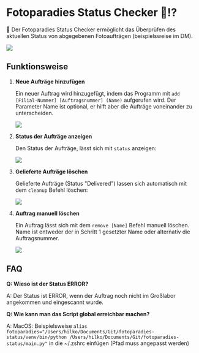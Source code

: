 # Fotoparadies Status Checker 📸⁉️

📝 Der Fotoparadies Status Checker ermöglicht das Überprüfen des aktuellen Status von abgegebenen Fotoaufträgen (beispielsweise im DM).

![](doc/img/01_status.png)

## Funktionsweise
1. **Neue Aufträge hinzufügen**
   
    Ein neuer Auftrag wird hinzugefügt, indem das Programm mit `add [Filial-Nummer] [Auftragsnummer] (Name)` aufgerufen wird.
    Der Parameter Name ist optional, er hilft aber die Aufträge voneinander zu unterscheiden.

    ![](doc/img/00_add.png)

2. **Status der Aufträge anzeigen**

    Den Status der Aufträge, lässt sich mit `status` anzeigen:

    ![](doc/img/01_status.png)

3. **Gelieferte Aufträge löschen**
   
   Gelieferte Aufträge (Status "Delivered") lassen sich automatisch mit dem `cleanup` Befehl löschen:

   ![](doc/img/02_cleanup.png)

4. **Auftrag manuell löschen**

    Ein Auftrag lässt sich mit dem `remove [Name]` Befehl manuell löschen. Name ist entweder der in Schritt 1 gesetzter Name oder alternativ die Auftragsnummer.

    ![](doc/img/03_remove.png)

## FAQ

**Q: Wieso ist der Status ERROR?**

A: Der Status ist ERROR, wenn der Auftrag noch nicht im Großlabor angekommen und eingescannt wurde.

**Q: Wie kann man das Script global erreichbar machen?**

A: MacOS: Beispielsweise `alias fotoparadies="/Users/hilko/Documents/Git/fotoparadies-status/venv/bin/python /Users/hilko/Documents/Git/fotoparadies-status/main.py"` in die ~/.zshrc einfügen (Pfad muss angepasst werden)